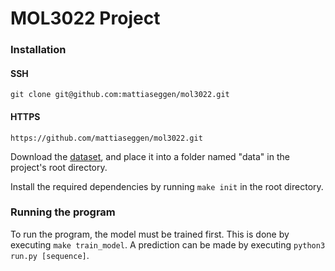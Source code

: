# MOL3022 Project

### Installation
#### SSH
```
git clone git@github.com:mattiaseggen/mol3022.git
```

#### HTTPS
```
https://github.com/mattiaseggen/mol3022.git
```

Download the [dataset](https://www.kaggle.com/datasets/alfrandom/protein-secondary-structure?select=2018-06-06-ss.cleaned.csv),
and place it into a folder named "data" in the project's root directory.

Install the required dependencies by running ```make init``` in the root directory.

### Running the program
To run the program, the model must be trained first. This is done by executing ```make train_model```.
A prediction can be made by executing ```python3 run.py [sequence]```.
